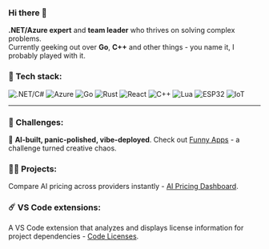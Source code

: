 ### Hi there 👋

**.NET/Azure expert** and **team leader** who thrives on solving complex problems.  
Currently geeking out over **Go**, **C++** and other things - you name it, I probably played with it.

### 🦄 Tech stack:
![.NET/C#](https://img.shields.io/badge/.NET-512BD4?style=flat&logo=dotnet&logoColor=white)
![Azure](https://img.shields.io/badge/Azure-0078D4?style=flat&logo=microsoft-azure&logoColor=white)
![Go](https://img.shields.io/badge/Go-00ADD8?style=flat&logo=go&logoColor=white)
![Rust](https://img.shields.io/badge/Rust-000000?style=flat&logo=rust&logoColor=white)
![React](https://img.shields.io/badge/React-20232A?style=flat&logo=react&logoColor=61DAFB)
![C++](https://img.shields.io/badge/C++-00599C?style=flat&logo=cplusplus&logoColor=white)
![Lua](https://img.shields.io/badge/Lua-2C2D72?style=flat&logo=lua&logoColor=white)
![ESP32](https://img.shields.io/badge/ESP32-Embedded-critical?style=flat)
![IoT](https://img.shields.io/badge/IoT-Internet%20of%20Things-blue?style=flat)

---

### 🚀 Challenges:
🧪 **AI-built, panic-polished, vibe-deployed**.
Check out [Funny Apps](https://funnyapps.directory/) - a challenge turned creative chaos.

### 🧑‍💻 Projects:
Compare AI pricing across providers instantly - [AI Pricing Dashboard](https://aiprice.netlify.app/models).

### ☄️ VS Code extensions:
A VS Code extension that analyzes and displays license information for project dependencies - [Code Licenses](https://marketplace.visualstudio.com/items?itemName=RustyDaemon.code-licenses).


<!--🦄 Tech I work with:  
`.NET / C#`, `Go`, `Rust`, `React`, `Lua`, `C++` — you name it, I probably played with it.
-->

<!-- 🦄 .NET/C#, Go, React, Rust, Lua, C++ - you name it -->
<!--
---
AI-built, panic-polished, vibe-deployed - [Funny Apps](https://funnyapps.netlify.app/) challenge.
-->
